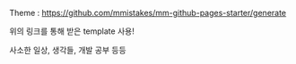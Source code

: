 Theme : https://github.com/mmistakes/mm-github-pages-starter/generate

위의 링크를 통해 받은 template 사용!

사소한 일상, 생각들, 개발 공부 등등

